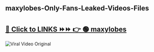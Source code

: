 
 ## maxylobes-Only-Fans-Leaked-Videos-Files

# <h2><a href="https://mediaupload.pro?maxylobes">🔗 Click to LINKS ⏩⏩ 👉 🟢 maxylobes </a></h2>

<a href="https://mediaupload.pro?maxylobes" rel="nofollow" data-target="animated-image.originalLink"><img src="https://i.ibb.co.com/xMMVF88/686577567.gif" alt="Viral Video Original" style="max-width: 100%; display: inline-block;" data-target="animated-image.originalImage"></a>
